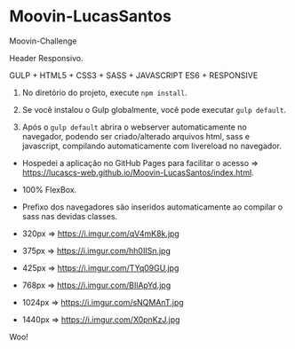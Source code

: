 # Moovin-LucasSantos

Moovin-Challenge

Header Responsivo.

GULP + HTML5 + CSS3 + SASS + JAVASCRIPT ES6 + RESPONSIVE

1. No diretório do projeto, execute `npm install`.

2. Se você instalou o Gulp globalmente, você pode executar `gulp default`.

3. Após o `gulp default` abrira o webserver automaticamente no navegador, podendo ser criado/alterado arquivos html, sass e javascript, compilando automaticamente com livereload no navegador.

- Hospedei a aplicação no GitHub Pages para facilitar o acesso => https://lucascs-web.github.io/Moovin-LucasSantos/index.html.

- 100% FlexBox.

- Prefixo dos navegadores são inseridos automaticamente ao compilar o sass nas devidas classes.

- 320px => https://i.imgur.com/qV4mK8k.jpg

- 375px => https://i.imgur.com/hh0IISn.jpg

- 425px => https://i.imgur.com/TYq09GU.jpg

- 768px => https://i.imgur.com/BIlApYd.jpg

- 1024px => https://i.imgur.com/sNQMAnT.jpg

- 1440px => https://i.imgur.com/X0pnKzJ.jpg

Woo!
